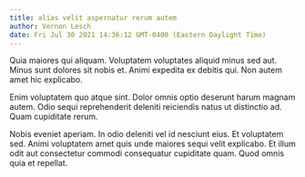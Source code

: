 ```yaml
---
title: alias velit aspernatur rerum autem
author: Vernon Lesch
date: Fri Jul 30 2021 14:36:12 GMT-0400 (Eastern Daylight Time)
---
```

Quia maiores qui aliquam. Voluptatem voluptates aliquid minus sed aut. Minus sunt dolores sit nobis et. Animi expedita ex debitis qui. Non autem amet hic explicabo.

 Enim voluptatem quo atque sint. Dolor omnis optio deserunt harum magnam autem. Odio sequi reprehenderit deleniti reiciendis natus ut distinctio ad. Quam cupiditate rerum.

 Nobis eveniet aperiam. In odio deleniti vel id nesciunt eius. Et voluptatem sed. Animi voluptatem amet quis unde maiores sequi velit explicabo. Et illum odit aut consectetur commodi consequatur cupiditate quam. Quod omnis quia et repellat.